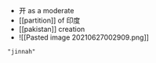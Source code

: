 - 开 as a moderate
- [[partition]] of 印度
- [[pakistan]] creation
- ![[Pasted image 20210627002909.png]]

```query
"jinnah"
```
